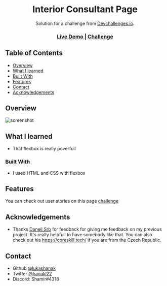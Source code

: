 <!-- Please update value in the {}  -->

<h1 align="center">Interior Consultant Page</h1>

<div align="center">
   Solution for a challenge from  <a href="http://devchallenges.io" target="_blank">Devchallenges.io</a>.
</div>

<div align="center">
  <h3>
    <a href="https://ecstatic-minsky-452104.netlify.app/">
      Live Demo
    </a>
    <span> | </span>
    <a href="https://devchallenges.io/challenges/hhmesazsqgKXrTkYkt0U">
      Challenge
    </a>
  </h3>
</div>

<!-- TABLE OF CONTENTS -->

## Table of Contents

- [Overview](#overview)
- [What I learned](#What-I-learned)
- [Built With](#built-with)
- [Features](#features)
- [Contact](#contact)
- [Acknowledgements](#acknowledgements)

<!-- OVERVIEW -->

## Overview

![screenshot](https://i.imgur.com/bSniqpB.png)

## What I learned
-  That flexbox is really poverfull

### Built With

<!-- This section should list any major frameworks that you built your project using. Here are a few examples.-->

- I used HTML and CSS with flexbox

## Features

<!-- List the features of your application or follow the template. Don't share the figma file here :) -->

You can check out user stories on this page [challenge](https://devchallenges.io/challenges/hhmesazsqgKXrTkYkt0U) 

## Acknowledgements

- Thanks [Daneil Srb](https://twitter.com/benAbraham) for feedback for giving me feedback on my previous project. It's really helpfull to have somebody like that. You can also check out his https://coreskill.tech/ if you are from the Czech Republic.


<!-- This section should list any articles or add-ons/plugins that helps you to complete the project. This is optional but it will help you in the future. For exmpale -->


## Contact

- Github [@lukashanak](https://github.com/lukashanak)
- Twitter [@hanakl22](https://github.com/lukashanak)
- Discord: Shamir#4318
